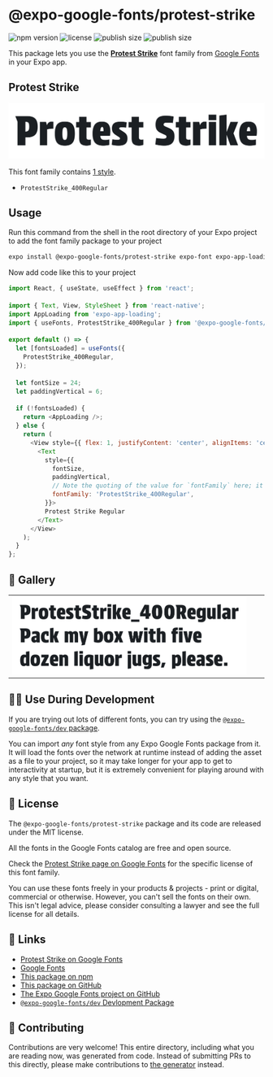 # @expo-google-fonts/protest-strike

![npm version](https://flat.badgen.net/npm/v/@expo-google-fonts/protest-strike)
![license](https://flat.badgen.net/github/license/expo/google-fonts)
![publish size](https://flat.badgen.net/packagephobia/install/@expo-google-fonts/protest-strike)
![publish size](https://flat.badgen.net/packagephobia/publish/@expo-google-fonts/protest-strike)

This package lets you use the [**Protest Strike**](https://fonts.google.com/specimen/Protest+Strike) font family from [Google Fonts](https://fonts.google.com/) in your Expo app.

## Protest Strike

![Protest Strike](./font-family.png)

This font family contains [1 style](#-gallery).

- `ProtestStrike_400Regular`

## Usage

Run this command from the shell in the root directory of your Expo project to add the font family package to your project
```sh
expo install @expo-google-fonts/protest-strike expo-font expo-app-loading
```

Now add code like this to your project
```js
import React, { useState, useEffect } from 'react';

import { Text, View, StyleSheet } from 'react-native';
import AppLoading from 'expo-app-loading';
import { useFonts, ProtestStrike_400Regular } from '@expo-google-fonts/protest-strike';

export default () => {
  let [fontsLoaded] = useFonts({
    ProtestStrike_400Regular,
  });

  let fontSize = 24;
  let paddingVertical = 6;

  if (!fontsLoaded) {
    return <AppLoading />;
  } else {
    return (
      <View style={{ flex: 1, justifyContent: 'center', alignItems: 'center' }}>
        <Text
          style={{
            fontSize,
            paddingVertical,
            // Note the quoting of the value for `fontFamily` here; it expects a string!
            fontFamily: 'ProtestStrike_400Regular',
          }}>
          Protest Strike Regular
        </Text>
      </View>
    );
  }
};

```

## 🔡 Gallery


||||
|-|-|-|
|![ProtestStrike_400Regular](./ProtestStrike_400Regular.ttf.png)||||


## 👩‍💻 Use During Development

If you are trying out lots of different fonts, you can try using the [`@expo-google-fonts/dev` package](https://github.com/expo/google-fonts/tree/master/font-packages/dev#readme).

You can import *any* font style from any Expo Google Fonts package from it. It will load the fonts
over the network at runtime instead of adding the asset as a file to your project, so it may take longer
for your app to get to interactivity at startup, but it is extremely convenient
for playing around with any style that you want.

## 📖 License

The `@expo-google-fonts/protest-strike` package and its code are released under the MIT license.

All the fonts in the Google Fonts catalog are free and open source.

Check the [Protest Strike page on Google Fonts](https://fonts.google.com/specimen/Protest+Strike) for the specific license of this font family.

You can use these fonts freely in your products & projects - print or digital, commercial or otherwise. However, you can't sell the fonts on their own. This isn't legal advice, please consider consulting a lawyer and see the full license for all details.

## 🔗 Links

- [Protest Strike on Google Fonts](https://fonts.google.com/specimen/Protest+Strike)
- [Google Fonts](https://fonts.google.com/)
- [This package on npm](https://www.npmjs.com/package/@expo-google-fonts/protest-strike)
- [This package on GitHub](https://github.com/expo/google-fonts/tree/master/font-packages/protest-strike)
- [The Expo Google Fonts project on GitHub](https://github.com/expo/google-fonts)
- [`@expo-google-fonts/dev` Devlopment Package](https://github.com/expo/google-fonts/tree/master/font-packages/dev)

## 🤝 Contributing

Contributions are very welcome! This entire directory, including what you are reading now, was generated from code. Instead of submitting PRs to this directly, please make contributions to [the generator](https://github.com/expo/google-fonts/tree/master/packages/generator) instead.
